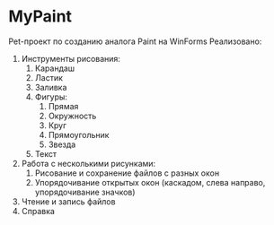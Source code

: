 # MyPaint
Pet-проект по созданию аналога Paint на WinForms
Реализовано:
1. Инструменты рисования:
    1. Карандаш
    2. Ластик
    3. Заливка
    4. Фигуры:
        1. Прямая
        2. Окружность
        3. Круг
        4. Прямоугольник
        5. Звезда
    5. Текст
2. Работа с несколькими рисунками:
    1. Рисование и сохранение файлов с разных окон
    2. Упорядочивание открытых окон (каскадом, слева направо, упорядочивание значков)
3. Чтение и запись файлов
4. Справка
